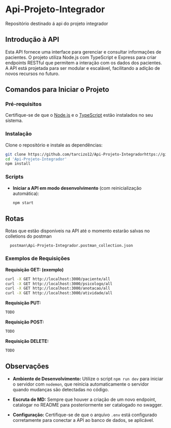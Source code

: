 # Api-Projeto-Integrador
Repositório destinado á api do projeto integrador

## Introdução à API

Esta API fornece uma interface para gerenciar e consultar informações de pacientes. O projeto utiliza Node.js com TypeScript e Express para criar endpoints RESTful que permitem a interação com os dados dos pacientes. A API está projetada para ser modular e escalável, facilitando a adição de novos recursos no futuro.

## Comandos para Iniciar o Projeto

### Pré-requisitos

Certifique-se de que o [Node.js](https://nodejs.org/) e o [TypeScript](https://www.typescriptlang.org/) estão instalados no seu sistema.

### Instalação

Clone o repositório e instale as dependências:

```bash
git clone https://github.com/tarcizo12/Api-Projeto-Integradorhttps://github.com/tarcizo12/Api-Projeto-Integrador
cd 'Api-Projeto-Integrador'
npm install
```

### Scripts

- **Iniciar a API em modo desenvolvimento** (com reinicialização automática):

  ```bash
  npm start
  ```

## Rotas
Rotas que estão disponíveis na API até o momento estarão salvas no colletions do postman 
  ```Path
    postman\Api-Projeto-Integrador.postman_collection.json
  ```


### Exemplos de Requisições
**Requisição GET: (exemplo)**

```bash
curl -X GET http://localhost:3000/paciente/all
curl -X GET http://localhost:3000/psicologo/all
curl -X GET http://localhost:3000/anotacao/all
curl -X GET http://localhost:3000/atividade/all
```

**Requisição PUT:**

```bash
TODO
```

**Requisição POST:**

```bash
TODO
```

**Requisição DELETE:**

```bash
TODO
```


## Observações
- **Ambiente de Desenvolvimento:** Utilize o script `npm run dev` para iniciar o servidor com `nodemon`, que reinicia automaticamente o servidor quando mudanças são detectadas no código.

- **Escruta de MD:** Sempre que houver a criação de um novo endpoint, catalogar no README para posteriormente ser catalogado no swagger. 

- **Configuração:** Certifique-se de que o arquivo `.env` está configurado corretamente para conectar a API ao banco de dados, se aplicável.


